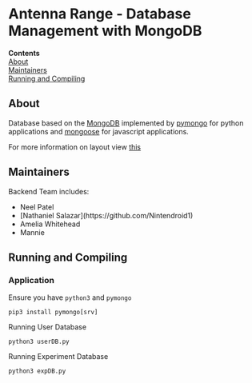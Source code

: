 # Antenna Range - Database Management with MongoDB

**Contents**<br>
[About](#about)<br>
[Maintainers](#maintainers)<br>
[Running and Compiling](#running-and-compiling)<br>

## About
Database based on the [MongoDB](https://www.mongodb.com/) implemented by [pymongo](https://pypi.org/project/pymongo/) for python applications and [mongoose](https://mongoosejs.com/docs/) for javascript applications. <br>

For more information on layout view [this](https://docs.google.com/presentation/d/1ciDavAWDmjZlLpNbJCalFImrC8nM5041PIe3jH8ibOA/edit?usp=sharing) 

## Maintainers
Backend Team includes:
<ul>
    <li>Neel Patel</li>
    <li>[Nathaniel Salazar](https://github.com/Nintendroid1)</li>
    <li>Amelia Whitehead</li>
    <li>Mannie</li>
</ul>

## Running and Compiling
### Application
Ensure you have ```python3``` and ```pymongo``` <br>
```
pip3 install pymongo[srv]
```

Running User Database <br>
```
python3 userDB.py
```

Running Experiment Database <br>
```
python3 expDB.py
```
